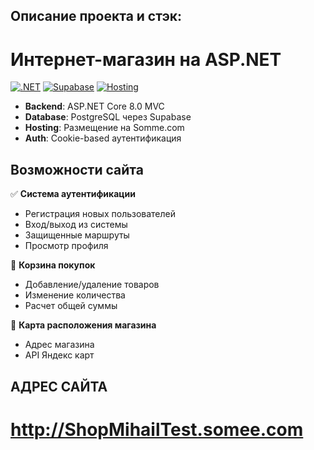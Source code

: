 ## Описание проекта и стэк:

# Интернет-магазин на ASP.NET

[![.NET](https://img.shields.io/badge/.NET-8.0-blue)](https://dotnet.microsoft.com/)
[![Supabase](https://img.shields.io/badge/Supabase-PostgreSQL-3ecf8e)](https://supabase.io/)
[![Hosting](https://img.shields.io/badge/Hosting-Somme.com-green)](https://somme.com/)

- **Backend**: ASP.NET Core 8.0 MVC
- **Database**: PostgreSQL через Supabase
- **Hosting**: Размещение на Somme.com
- **Auth**: Cookie-based аутентификация

## Возможности сайта

✅ **Система аутентификации**
- Регистрация новых пользователей
- Вход/выход из системы
- Защищенные маршруты
- Просмотр профиля

🛒 **Корзина покупок**
- Добавление/удаление товаров
- Изменение количества
- Расчет общей суммы

📍 **Карта расположения магазина**
- Адрес магазина
- API Яндекс карт

## АДРЕС САЙТА
# http://ShopMihailTest.somee.com
